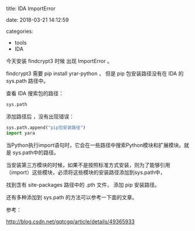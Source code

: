 
title: IDA ImportError

date: 2018-03-21 14:12:59

categories: 
- tools
- IDA

今天安装 findcrypt3 时候 出现 ImportError 。

findcrypt3 需要 pip install yrar-python ， 但是 pip 包安装路径没有在 IDA 的 sys.path 路径中。

查看 IDA 搜索包的路径：

```python
sys.path
```

添加路径后 ，没有出现错误：

```python
sys.path.append("pip包安装路径")
import yara  
```



当Python执行import语句时，它会在一些路径中搜索Python模块和扩展模块。就是 sys.path中的路径。

当安装第三方模块的时候，如果不是按照标准方式安装，则为了能够引用（import）这些模块，必须将这些模块的安装路径添加到sys.path中，

找到含有 site-packages 路径中的 .pth 文件， 添加 pip 安装路径。

还有多种添加到 sys.path 的方法可以参考一下面的文章。

参考：

http://blog.csdn.net/gqtcgq/article/details/49365933

